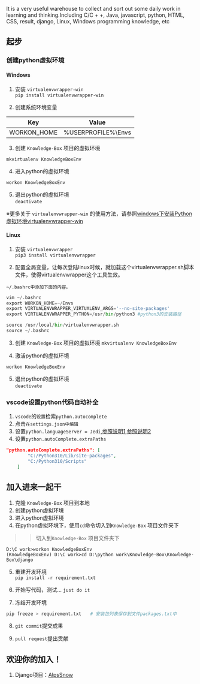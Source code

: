 It is a very useful warehouse to collect and sort out some daily work in learning and thinking.Including C/C + +, Java, javascript, python, HTML, CSS, result, django, Linux, Windows programming knowledge, etc

## 起步

### 创建python虚拟环境 
#### Windows
1. 安装 `virtualenvwrapper-win`   
```pip install virtualenvwrapper-win```

2. 创建系统环境变量

| Key | Value | 
| ------ | ------ |
| WORKON_HOME | %USERPROFILE%\Envs |

3. 创建 `Knowledge-Box` 项目的虚拟环境  

```mkvirtualenv KnowledgeBoxEnv```

4. 进入python的虚拟环境  

```workon KnowledgeBoxEnv```


5. 退出python的虚拟环境  
```deactivate```


※更多关于 `virtualenvwrapper-win` 的使用方法，请参照[windows下安装Python虚拟环境virtualenvwrapper-win](https://www.cnblogs.com/suke99/p/5355894.html)

#### Linux 
1. 安装 `virtualenvwrapper`   
```pip3 install virtualenvwrapper```

2. 配置全局变量，让每次登陆linux时候，就加载这个virtualenvwrapper.sh脚本文件，使得virtualenvwrapper这个工具生效。

```~/.bashrc中添加下面的内容。```
```python
vim ~/.bashrc
export WORKON_HOME=~/Envs
export VIRTUALENVWRAPPER_VIRTUALENV_ARGS='--no-site-packages'
export VIRTUALENVWRAPPER_PYTHON=/usr/bin/python3 #python3的安装路径

source /usr/local/bin/virtualenvwrapper.sh
source ~/.bashrc
```

3. 创建 `Knowledge-Box` 项目的虚拟环境 
```mkvirtualenv KnowledgeBoxEnv```

4. 激活python的虚拟环境 

```workon KnowledgeBoxEnv```

5. 退出python的虚拟环境  
```deactivate```

### vscode设置python代码自动补全
1. `vscode`的`设置`检索`python.autocomplete`
2. 点击`在settings.json中编辑`
3. 设置`python.languageServer = Jedi`,[参照说明1](https://github.com/microsoft/vscode-python/issues/7010),[参照说明2](https://stackoverflow.com/questions/55897160/what-is-the-difference-between-jedi-and-python-language-server-in-vs-code-ide)
4. 设置`python.autoComplete.extraPaths`
```json
"python.autoComplete.extraPaths": [        
        "C:/Python310/Lib/site-packages",
        "C:/Python310/Scripts"
    ]
```

## 加入进来一起干

1. 克隆 `Knowledge-Box` 项目到本地
2. 创建python虚拟环境
3. 进入python虚拟环境
4. 在python虚拟环境下，使用`cd`命令切入到`Knowledge-Box` 项目文件夹下
>> 切入到`Knowledge-Box` 项目文件夹下  
```
D:\C work>workon KnowledgeBoxEnv
(KnowledgeBoxEnv) D:\C work>cd D:\python work\Knowledge-Box\Knowledge-Box\django
```
5. 重建开发环境  
```pip install -r requirement.txt```

6. 开始写代码，测试... `just do it`  

7. 冻结开发环境  
```python	
pip freeze > requirement.txt　　# 安装包列表保存到文件packages.txt中　
```
8. `git commit`提交成果  

9. `pull request`提出贡献  

## 欢迎你的加入！

1. Django项目：[AlpsSnow](./django/README.md)
